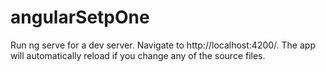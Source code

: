 # angularSetpOne

Run ng serve for a dev server. Navigate to http://localhost:4200/. The app will automatically reload if you change any of the source files.